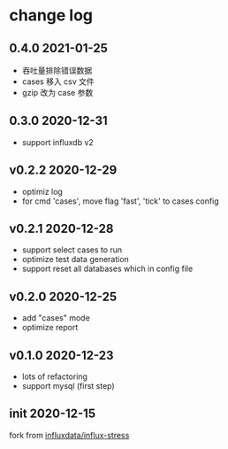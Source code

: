 # change log

## 0.4.0 2021-01-25

- 吞吐量排除错误数据
- cases 移入 csv 文件
- gzip 改为 case 参数

## 0.3.0 2020-12-31

- support influxdb v2

## v0.2.2 2020-12-29

- optimiz log
- for cmd 'cases', move flag 'fast', 'tick' to cases config

## v0.2.1 2020-12-28

- support select cases to run
- optimize test data generation
- support reset all databases which in config file

## v0.2.0 2020-12-25

- add "cases" mode
- optimize report

## v0.1.0 2020-12-23

- lots of refactoring
- support mysql (first step)

## init 2020-12-15

fork from [influxdata/influx-stress](https://github.com/influxdata/influx-stress)
